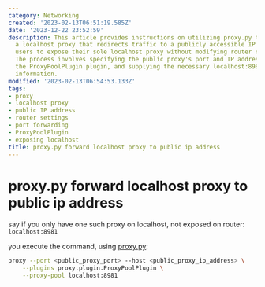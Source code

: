 ```yaml
---
category: Networking
created: '2023-02-13T06:51:19.585Z'
date: '2023-12-22 23:52:59'
description: This article provides instructions on utilizing proxy.py to establish
  a localhost proxy that redirects traffic to a publicly accessible IP address, enabling
  users to expose their sole localhost proxy without modifying router configurations.
  The process involves specifying the public proxy's port and IP address, incorporating
  the ProxyPoolPlugin plugin, and supplying the necessary localhost:8981 proxy pool
  information.
modified: '2023-02-13T06:54:53.133Z'
tags:
- proxy
- localhost proxy
- public IP address
- router settings
- port forwarding
- ProxyPoolPlugin
- exposing localhost
title: proxy.py forward localhost proxy to public ip address
---
```


# proxy.py forward localhost proxy to public ip address

say if you only have one such proxy on localhost, not exposed on router: `localhost:8981`

you execute the command, using [proxy.py](https://pypi.org/project/proxy.py/):

```bash
proxy --port <public_proxy_port> --host <public_proxy_ip_address> \
    --plugins proxy.plugin.ProxyPoolPlugin \
    --proxy-pool localhost:8981
```
